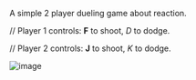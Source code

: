 A simple 2 player dueling game about reaction.

// Player 1 controls:
__F__ to shoot, _D_ to dodge.


// Player 2 controls:
__J__ to shoot, _K_ to dodge.

![image](https://github.com/user-attachments/assets/06e990e2-2949-40f2-a7e9-881acb466d1a)
